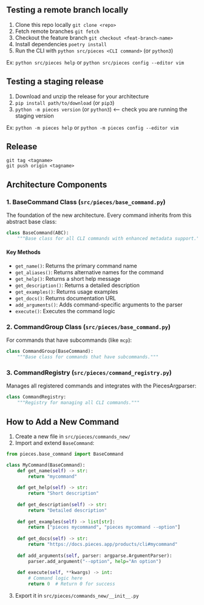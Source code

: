 ## Testing a remote branch locally

1. Clone this repo locally `git clone <repo>`
2. Fetch remote branches `git fetch`
3. Checkout the feature branch `git checkout <feat-branch-name>`
4. Install dependencies `poetry install`
5. Run the CLI with `python src/pieces <CLI command>` (or `python3`)

Ex: `python src/pieces help` or `python src/pieces config --editor vim`

## Testing a staging release

1. Download and unzip the release for your architecture
2. `pip install path/to/download` (or `pip3`)
3. `python -m pieces version` (or `python3`) <-- check you are running the staging version

Ex: `python -m pieces help` or `python -m pieces config --editor vim`

## Release

```
git tag <tagname>
git push origin <tagname>
```

## Architecture Components

### 1. BaseCommand Class (`src/pieces/base_command.py`)

The foundation of the new architecture. Every command inherits from this abstract base class:

```python
class BaseCommand(ABC):
    """Base class for all CLI commands with enhanced metadata support."""
```

#### Key Methods

- `get_name()`: Returns the primary command name
- `get_aliases()`: Returns alternative names for the command
- `get_help()`: Returns a short help message
- `get_description()`: Returns a detailed description
- `get_examples()`: Returns usage examples
- `get_docs()`: Returns documentation URL
- `add_arguments()`: Adds command-specific arguments to the parser
- `execute()`: Executes the command logic

### 2. CommandGroup Class (`src/pieces/base_command.py`)

For commands that have subcommands (like `mcp`):

```python
class CommandGroup(BaseCommand):
    """Base class for commands that have subcommands."""
```

### 3. CommandRegistry (`src/pieces/command_registry.py`)

Manages all registered commands and integrates with the PiecesArgparser:

```python
class CommandRegistry:
    """Registry for managing all CLI commands."""
```

## How to Add a New Command

1. Create a new file in `src/pieces/commands_new/`
2. Import and extend `BaseCommand`:

```python
from pieces.base_command import BaseCommand

class MyCommand(BaseCommand):
    def get_name(self) -> str:
        return "mycommand"
    
    def get_help(self) -> str:
        return "Short description"
    
    def get_description(self) -> str:
        return "Detailed description"
    
    def get_examples(self) -> list[str]:
        return ["pieces mycommand", "pieces mycommand --option"]
    
    def get_docs(self) -> str:
        return "https://docs.pieces.app/products/cli#mycommand"
    
    def add_arguments(self, parser: argparse.ArgumentParser):
        parser.add_argument("--option", help="An option")
    
    def execute(self, **kwargs) -> int:
        # Command logic here
        return 0  # Return 0 for success
```

3. Export it in `src/pieces/commands_new/__init__.py`
